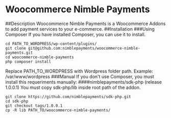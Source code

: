# Woocommerce Nimble Payments
##Description
Woocommerce Nimble Payments is a Woocommerce Addons to add payment services to your e-commerce.
##Installation
###Using Composer
If you have installed Composer, you can use it to install.
```
cd PATH_TO_WORDPRESS/wp-content/plugins/
git clone git@github.com:nimblepayments/woocommerce-nimble-payments.git
cd woocommerce-nimble-payments
php composer install
```
Replace PATH_TO_WORDPRESS with Wordpress folder path. Example: /var/www/wordpress
###Manual
If you don't use Composer, you must install this requeriments manually:
####nimblepayments/sdk-php (release 1.0.0.1)
You must copy sdk-php/lib inside root path of the addon.
```
git clone https://github.com/nimblepayments/sdk-php.git
cd sdk-php
git checkout tags/1.0.0.1
cp -R lib PATH_TO/woocommerce-nimble-payments/
```
